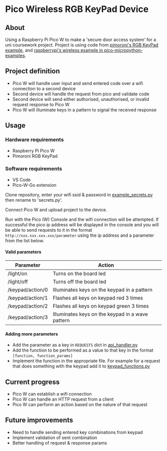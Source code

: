 # Pico Wireless RGB KeyPad Device

## About

Using a Raspberry Pi Pico W to make a 'secure door access system' for a uni coursework project.
Project is using code from [pimoroni's RGB KeyPad example](https://github.com/pimoroni/pimoroni-pico/blob/main/micropython/examples/pico_rgb_keypad/demo.py), and [raspberrypi's wireless example in pico-micropython-examples](https://github.com/raspberrypi/pico-micropython-examples/blob/master/wireless/webserver.py).

## Project definition

- Pico W will handle user input and send entered code over a wifi connection to a second device
- Second device will handle the request from pico and validate code
- Second device will send either authorised, unauthorised, or invalid request response to Pico W
- Pico W will illuminate keys in a pattern to signal the received response

## Usage

### Hardware requirements

- Raspberry Pi Pico W
- Pimoroni RGB KeyPad

### Software requirements

- VS Code
- Pico-W-Go extension

Clone repository, enter your wifi ssid & password in [example_secrets.py](/example_secrets.py) then rename to 'secrets.py'.

Connect Pico W and upload project to the device.

Run with the Pico (W) Console and the wifi connection will be attempted. If successful the pico ip address will be displayed in the console and you will be able to send requests to it in the format `http://xxx.xxx.xxx.xxx/parameter` using the ip address and a parameter from the list below.

#### Valid parameters
|Parameter | Action |
|----------|--------|
| /light/on | Turns on the board led |
| /light/off | Turns off the board led |
| /keypad/action/0 | Illuminates keys on the keypad in a pattern |
| /keypad/action/1 | Flashes all keys on keypad red 3 times |
| /keypad/action/2 | Flashes all keys on keypad green 3 times |
| /keypad/action/3 | Illuminates keys on the keypad in a wave pattern |

#### Adding more parameters
- Add the parameter as a key in `REQUESTS` dict in [api_handler.py](/app/api_handler.py)
- Add the function to be performed as a value to that key in the format `[function, function_params]`
- Implement the function in the appropriate file. For example for a request that does something with the keypad add it to [keypad_functions.py](/app/keypad_functions.py)

## Current progress

- Pico W can establish a wifi connection
- Pico W can handle an HTTP request from a client
- Pico W can perform an action based on the nature of that request

## Future improvements

- Need to handle sending entered key combinations from keypad
- Implement validation of sent combination
- Better handling of request & response params



